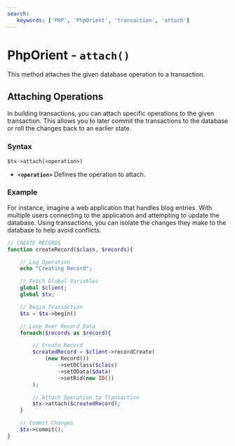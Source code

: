```yaml
---
search:
   keywords: ['PHP', 'PhpOrient', 'transaction', 'attach']
---
```


# PhpOrient - `attach()`

This method attaches the given database operation to a transaction.

## Attaching Operations

In building transactions, you can attach specific operations to the given transaction.  This allows you to later commit the transactions to the database or roll the changes back to an earlier state.

### Syntax

```
$tx->attach(<operation>)
```

- **`<operation>`** Defines the operation to attach.

### Example

For instance, imagine a web application that handles blog entries.  With multiple users connecting to the application and attempting to update the database.  Using transactions, you can isolate the changes they make to the database to help avoid conflicts.

```php
// CREATE RECORDS
function createRecord($class, $records){

	// Log Operation
	echo "Creating Record";

	// Fetch Global Variables
	global $client;
	global $tx;

	// Begin Transaction
	$tx = $tx->begin()

	// Loop Over Record Data
	foreach($records as $record){

		// Create Record
		$createdRecord = $client->recordCreate(
			(new Record())
				->setOClass($class)
				->setOData($data)
				->setRid(new ID())
		);	

		// Attach Operation to Transaction
		$tx->attach($createdRecord);
	}

	// Commit Changes
	$tx->commit();
}
```
